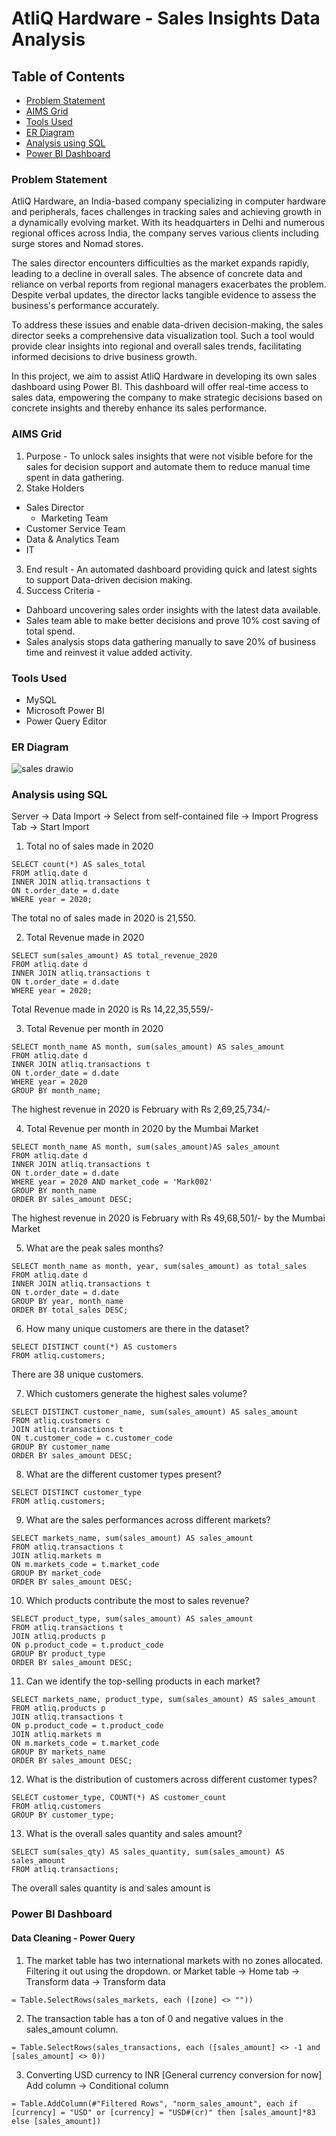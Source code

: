 # AtliQ Hardware - Sales Insights Data Analysis

## <span> Table of Contents </span>
* [Problem Statement](#problem-statement)
* [AIMS Grid](#aims-grid)
* [Tools Used](#tools-used)
* [ER Diagram](#er-diagram)
* [Analysis using SQL](#analysis-using-sql)
* [Power BI Dashboard](#power-bi-dashboard)
  
### Problem Statement

AtliQ Hardware, an India-based company specializing in computer hardware and peripherals, faces challenges in tracking sales and achieving growth in a dynamically evolving market. With its headquarters in Delhi and numerous regional offices across India, the company serves various clients including surge stores and Nomad stores.

The sales director encounters difficulties as the market expands rapidly, leading to a decline in overall sales. The absence of concrete data and reliance on verbal reports from regional managers exacerbates the problem. Despite verbal updates, the director lacks tangible evidence to assess the business's performance accurately.

To address these issues and enable data-driven decision-making, the sales director seeks a comprehensive data visualization tool. Such a tool would provide clear insights into regional and overall sales trends, facilitating informed decisions to drive business growth.

In this project, we aim to assist AtliQ Hardware in developing its own sales dashboard using Power BI. This dashboard will offer real-time access to sales data, empowering the company to make strategic decisions based on concrete insights and thereby enhance its sales performance.

### AIMS Grid

1. Purpose - To unlock sales insights that were not visible before for the sales for decision support and automate them to reduce manual time spent in data gathering.
2. Stake Holders
  * Sales Director
 	* Marketing Team
  * Customer Service Team
  * Data & Analytics Team
  * IT
3. End result - An automated dashboard providing quick and latest sights to support Data-driven decision making.
4. Success Criteria -
* Dahboard uncovering sales order insights with the latest data available.
* Sales team able to make better decisions and prove 10% cost saving of total spend.
* Sales analysis stops data gathering manually to save 20% of business time and reinvest it value added activity.

### Tools Used
* MySQL
* Microsoft Power BI
* Power Query Editor

### ER Diagram
![sales drawio](https://github.com/karlyndiary/AtliQ-Hardware-Sales-Insights-Data-Analysis/assets/116041695/842e325a-083e-46e0-a803-c60c67a2ba57)

### Analysis using SQL

Server -> Data Import -> Select from self-contained file -> Import Progress Tab -> Start Import

1. Total no of sales made in 2020
```
SELECT count(*) AS sales_total
FROM atliq.date d
INNER JOIN atliq.transactions t 
ON t.order_date = d.date
WHERE year = 2020;
```
The total no of sales made in 2020 is 21,550.

2. Total Revenue made in 2020
```
SELECT sum(sales_amount) AS total_revenue_2020
FROM atliq.date d
INNER JOIN atliq.transactions t 
ON t.order_date = d.date
WHERE year = 2020;
```
Total Revenue made in 2020 is Rs 14,22,35,559/-

3. Total Revenue per month in 2020
```
SELECT month_name AS month, sum(sales_amount) AS sales_amount
FROM atliq.date d
INNER JOIN atliq.transactions t 
ON t.order_date = d.date
WHERE year = 2020
GROUP BY month_name;
```
The highest revenue in 2020 is February with Rs 2,69,25,734/-

4. Total Revenue per month in 2020 by the Mumbai Market
```
SELECT month_name AS month, sum(sales_amount)AS sales_amount
FROM atliq.date d
INNER JOIN atliq.transactions t 
ON t.order_date = d.date
WHERE year = 2020 AND market_code = 'Mark002'
GROUP BY month_name
ORDER BY sales_amount DESC;
```
The highest revenue in 2020 is February with Rs 49,68,501/- by the Mumbai Market

5. What are the peak sales months?
```
SELECT month_name as month, year, sum(sales_amount) as total_sales 
FROM atliq.date d
INNER JOIN atliq.transactions t 
ON t.order_date = d.date
GROUP BY year, month_name
ORDER BY total_sales DESC;
```


6. How many unique customers are there in the dataset?
```
SELECT DISTINCT count(*) AS customers 
FROM atliq.customers;
```
There are 38 unique customers.

7. Which customers generate the highest sales volume?
```
SELECT DISTINCT customer_name, sum(sales_amount) AS sales_amount
FROM atliq.customers c
JOIN atliq.transactions t
ON t.customer_code = c.customer_code
GROUP BY customer_name
ORDER BY sales_amount DESC;
```


8. What are the different customer types present?
```
SELECT DISTINCT customer_type
FROM atliq.customers; 
```


9. What are the sales performances across different markets?
```
SELECT markets_name, sum(sales_amount) AS sales_amount
FROM atliq.transactions t
JOIN atliq.markets m
ON m.markets_code = t.market_code
GROUP BY market_code
ORDER BY sales_amount DESC; 
```


10. Which products contribute the most to sales revenue?
```
SELECT product_type, sum(sales_amount) AS sales_amount
FROM atliq.transactions t
JOIN atliq.products p
ON p.product_code = t.product_code
GROUP BY product_type
ORDER BY sales_amount DESC; 
```


11. Can we identify the top-selling products in each market?
```
SELECT markets_name, product_type, sum(sales_amount) AS sales_amount
FROM atliq.products p 
JOIN atliq.transactions t
ON p.product_code = t.product_code
JOIN atliq.markets m 
ON m.markets_code = t.market_code
GROUP BY markets_name
ORDER BY sales_amount DESC;
```


12. What is the distribution of customers across different customer types?
```
SELECT customer_type, COUNT(*) AS customer_count
FROM atliq.customers
GROUP BY customer_type;
```


13. What is the overall sales quantity and sales amount?
```
SELECT sum(sales_qty) AS sales_quantity, sum(sales_amount) AS sales_amount
FROM atliq.transactions;
```
The overall sales quantity is and sales amount is

### Power BI Dashboard

#### Data Cleaning - Power  Query

1. The market table has two international markets with no zones allocated. Filtering it out using the dropdown. or Market table -> Home tab -> Transform data -> Transform data 
```
= Table.SelectRows(sales_markets, each ([zone] <> ""))
```
2. The transaction table has a ton of 0 and negative values in the sales_amount column.
```
= Table.SelectRows(sales_transactions, each ([sales_amount] <> -1 and [sales_amount] <> 0))
```
3. Converting USD currency to INR [General currency conversion for now]
Add column -> Conditional column
```
= Table.AddColumn(#"Filtered Rows", "norm_sales_amount", each if [currency] = "USD" or [currency] = "USD#(cr)" then [sales_amount]*83 else [sales_amount])
```
